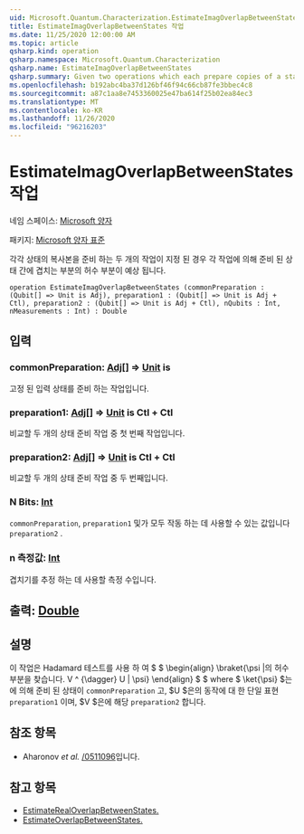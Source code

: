 ```yaml
---
uid: Microsoft.Quantum.Characterization.EstimateImagOverlapBetweenStates
title: EstimateImagOverlapBetweenStates 작업
ms.date: 11/25/2020 12:00:00 AM
ms.topic: article
qsharp.kind: operation
qsharp.namespace: Microsoft.Quantum.Characterization
qsharp.name: EstimateImagOverlapBetweenStates
qsharp.summary: Given two operations which each prepare copies of a state, estimates the imaginary part of the overlap between the states prepared by each operation.
ms.openlocfilehash: b192abc4ba37d126bf46f94c66cb87fe3bbec4c8
ms.sourcegitcommit: a87c1aa8e7453360025e47ba614f25b02ea84ec3
ms.translationtype: MT
ms.contentlocale: ko-KR
ms.lasthandoff: 11/26/2020
ms.locfileid: "96216203"
---
```

# <a name="estimateimagoverlapbetweenstates-operation"></a>EstimateImagOverlapBetweenStates 작업

네임 스페이스: [Microsoft 양자](xref:Microsoft.Quantum.Characterization)

패키지: [Microsoft 양자 표준](https://nuget.org/packages/Microsoft.Quantum.Standard)


각각 상태의 복사본을 준비 하는 두 개의 작업이 지정 된 경우 각 작업에 의해 준비 된 상태 간에 겹치는 부분의 허수 부분이 예상 됩니다.

```qsharp
operation EstimateImagOverlapBetweenStates (commonPreparation : (Qubit[] => Unit is Adj), preparation1 : (Qubit[] => Unit is Adj + Ctl), preparation2 : (Qubit[] => Unit is Adj + Ctl), nQubits : Int, nMeasurements : Int) : Double
```


## <a name="input"></a>입력

### <a name="commonpreparation--qubit--unit--is-adj"></a>commonPreparation: [Adj](xref:microsoft.quantum.lang-ref.qubit)[] => [Unit](xref:microsoft.quantum.lang-ref.unit)  is

고정 된 입력 상태를 준비 하는 작업입니다.


### <a name="preparation1--qubit--unit--is-adj--ctl"></a>preparation1: [Adj](xref:microsoft.quantum.lang-ref.qubit)[] => [Unit](xref:microsoft.quantum.lang-ref.unit)  is Ctl + Ctl

비교할 두 개의 상태 준비 작업 중 첫 번째 작업입니다.


### <a name="preparation2--qubit--unit--is-adj--ctl"></a>preparation2: [Adj](xref:microsoft.quantum.lang-ref.qubit)[] => [Unit](xref:microsoft.quantum.lang-ref.unit)  is Ctl + Ctl

비교할 두 개의 상태 준비 작업 중 두 번째입니다.


### <a name="nqubits--int"></a>N Bits: [Int](xref:microsoft.quantum.lang-ref.int)

`commonPreparation`, `preparation1` 및가 모두 작동 하는 데 사용할 수 있는 값입니다 `preparation2` .


### <a name="nmeasurements--int"></a>n 측정값: [Int](xref:microsoft.quantum.lang-ref.int)

겹치기를 추정 하는 데 사용할 측정 수입니다.



## <a name="output--double"></a>출력: [Double](xref:microsoft.quantum.lang-ref.double)



## <a name="remarks"></a>설명

이 작업은 Hadamard 테스트를 사용 하 여 $ $ \begin{align} \braket{\psi |의 허수 부분을 찾습니다. V ^ {\dagger} U | \psi} \end{align} $ $ where $ \ket{\psi} $는에 의해 준비 된 상태이 `commonPreparation` 고, $U $은의 동작에 대 한 단일 표현 `preparation1` 이며, $V $은에 해당 `preparation2` 합니다.

## <a name="references"></a>참조 항목

- Aharonov *et al.* [/0511096](https://arxiv.org/abs/quant-ph/0511096)입니다.

## <a name="see-also"></a>참고 항목

- [EstimateRealOverlapBetweenStates.](xref:Microsoft.Quantum.Characterization.EstimateRealOverlapBetweenStates)
- [EstimateOverlapBetweenStates.](xref:Microsoft.Quantum.Characterization.EstimateOverlapBetweenStates)